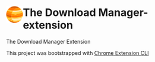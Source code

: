 # <img src="public/icons/icon_48.png" width="45" align="left"> The Download Manager-extension

The Download Manager Extension

This project was bootstrapped with [Chrome Extension CLI](https://github.com/dutiyesh/chrome-extension-cli)

